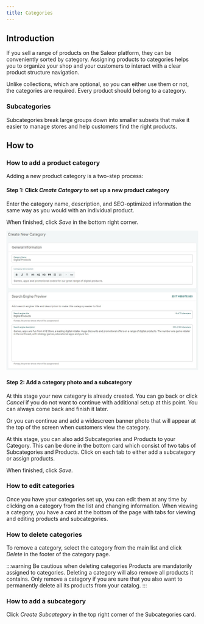 ```yaml
---
title: Categories
---
```


## Introduction

If you sell a range of products on the Saleor platform, they can be conveniently sorted by category. Assigning products to categories helps you to organize your shop and your customers to interact with a clear product structure navigation.

Unlike collections, which are optional, so you can either use them or not, the categories are required. Every product should belong to a category.

### Subcategories

Subcategories break large groups down into smaller subsets that make it easier to manage stores and help customers find the right products.

## How to

### How to add a product category

Adding a new product category is a two-step process:

#### Step 1: Click _Create&nbsp;Category_ to set up a new product category

Enter the category name, description, and SEO-optimized information the same way as you would with an individual product.

When finished, click _Save_ in the bottom right corner.

![Adding category](../screenshots/catalog-category-new.jpeg)

#### Step 2: Add a category photo and a subcategory

At this stage your new category is already created. You can go back or click _Cancel_ if you do not want to continue with additional setup at this point. You can always come back and finish it later.

Or you can continue and add a widescreen banner photo that will appear at the top of the screen when customers view the category.

At this stage, you can also add Subcategories and Products to your Category. This can be done in the bottom card which consist of two tabs of Subcategories and Products.
Click on each tab to either add a subcategory or assign products.

When finished, click _Save_.

### How to edit categories

Once you have your categories set up, you can edit them at any time by clicking on a category from the list and changing information. When viewing a category, you have a card at the bottom of the page with tabs for viewing and editing products and subcategories.

### How to delete categories

To remove a category, select the category from the main list and click _Delete_ in the footer of the category page.

:::warning Be cautious when deleting categories
Products are mandatorily assigned to categories. Deleting a category will also remove all products it contains. Only remove a category if you are sure that you also want to permanently delete all its products from your catalog.
:::

### How to add a subcategory

Click _Create&nbsp;Subcategory_ in the top right corner of the Subcategories card.
